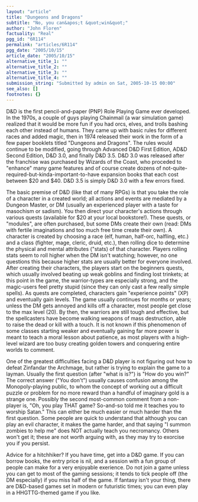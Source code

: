 ```yaml
---
layout: "article"
title: "Dungeons and Dragons"
subtitle: "No, you can&apos;t &quot;win&quot;"
author: "John Floren"
factuality: "Real"
pgg_id: "6R114"
permalink: "articles/6R114"
pgg_date: "2005/10/15"
article_date: "2005/10/15"
alternative_title_1: ""
alternative_title_2: ""
alternative_title_3: ""
alternative_title_4: ""
submission_string: "Submitted by admin on Sat, 2005-10-15 00:00"
see_also: []
footnotes: {}
---
```

<div>
<p>D&amp;D is the first pencil-and-paper (PNP) Role Playing Game ever developed. In the 1970s, a couple of guys playing Chainmail (a war simulation game) realized that it would be more fun if you had orcs, elves, and trolls bashing each other instead of humans. They came up with basic rules for different races and added magic, then in 1974 released their work in the form of a few paper booklets titled "Dungeons and Dragons". The rules would continue to be modified, going through Advanced D&amp;D First Edition, AD&amp;D Second Edition, D&amp;D 3.0, and finally D&amp;D 3.5. D&amp;D 3.0 was released after the franchise was purchased by Wizards of the Coast, who proceded to "enhance" many game features and of course create dozens of not-quite-required-but-kinda-important-to-have expansion books that each cost between $20 and $40. D&amp;D 3.5 is simply D&amp;D 3.0 with a few errors fixed.</p>
<p>The basic premise of D&amp;D (like that of many RPGs) is that you take the role of a character in a created world; all actions and events are mediated by a Dungeon Master, or DM (usually an experienced player with a taste for masochism or sadism). You then direct your character's actions through various quests (available for $20 at your local bookstore!). These quests, or "modules", are often purchased, but some DMs create their own (read: DMs with fertile imaginations and too much free time create their own). A character is created by choosing a race (elf, human, half-orc, halfling, etc.) and a class (fighter, mage, cleric, druid, etc.), then rolling dice to determine the physical and mental attributes ("stats) of that character. Players rolling stats seem to roll higher when the DM isn't watching; however, no one questions this because higher stats are usually better for everyone involved. After creating their characters, the players start on the beginners quests, which usually involved beating up weak goblins and finding lost trinkets; at this point in the game, the warrior-types are especially strong, and the magic-users feel pretty stupid (since they can only cast a few really simple spells). As quests are completed, characters gain "experience points" (XP) and eventually gain levels. The game usually continues for months or years; unless the DM gets annoyed and kills off a character, most people get close to the max level (20). By then, the warriors are still tough and effective, but the spellcasters have become walking weapons of mass destruction, able to raise the dead or kill with a touch. It is not known if this phenomenon of some classes starting weaker and eventually gaining far more power is meant to teach a moral lesson about patience, as most players with a high-level wizard are too busy creating golden towers and conquering entire worlds to comment.</p>
<p>One of the greatest difficulties facing a D&amp;D player is not figuring out how to defeat Zinfandar the Archmage, but rather is trying to explain the game to a layman. Usually the first question (after "what is is?") is "How do you win?" The correct answer ("You don't") usually causes confusion among the Monopoly-playing public, to whom the concept of working out a difficult puzzle or problem for no more reward than a handful of imaginary gold is a strange one. Possibly the second most-common comment from a non-player is, "Oh, you play THAT game? So-and-so told me it teaches you to worship Satan." This can either be much easier or much harder than the first question. Some people are quick to understand that although you can play an evil character, it makes the game harder, and that saying "I summon zombies to help me" does NOT actually teach you necromancy. Others won't get it; these are not worth arguing with, as they may try to exorcise you if you persist.</p>
<p>Advice for a hitchhiker? If you have time, get into a D&amp;D game. If you can borrow books, the entry price is nil, and a session with a fun group of people can make for a very enjoyable exerience. Do not join a game unless you can get to most of the gaming sessions; it tends to tick people off (the DM especially) if you miss half of the game. If fantasy isn't your thing, there are D&amp;D-based games set in modern or futuristic times; you can even play in a HHGTTG-themed game if you like. <!--Amazon_CLS_IM_END--></p>
</div>

